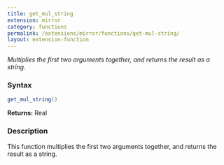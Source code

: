 ```yaml
---
title: get_mul_string
extension: mirror
category: functions
permalink: /extensions/mirror/functions/get-mul-string/
layout: extension-function
---
```


_Multiplies the first two arguments together, and returns the result as a string._

### Syntax ###
```cs
get_mul_string()
```

**Returns:** Real

### Description

This function multiplies the first two arguments together, and returns the result as a string. 

